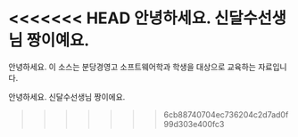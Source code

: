 <<<<<<< HEAD
안녕하세요. 신달수선생님 짱이예요.
=======
안녕하세요.
이 소스는 분당경영고 소프트웨어학과 학생을 대상으로
교육하는 자료입니다.

안녕하세요. 신달수선생님 짱이에요.
>>>>>>> 6cb88740704ec736204c2d7ad0f99d303e400fc3
